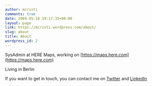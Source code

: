 ```yaml
---
author: mcristi
comments: true
date: 2009-05-18 19:17:35+00:00
layout: page
link: https://mcristi.wordpress.com/about/
slug: about
title: About
wordpress_id: 2
---
```


SysAdmin at HERE Maps, working on [https://maps.here.com](https://maps.here.com)

Living in Berlin

If you want to get in touch, you can contact me on [Twitter](https://twitter.com/magheru_san) and [LinkedIn](https://www.linkedin.com/in/cristimagherusan)
